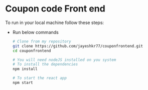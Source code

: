 # Coupon code Front end
To run in your local machine follow these steps:
+ Run below commands
    ```bash
    # Clone from my repository
    git clone https://github.com/jayeshkr77/couponfrontend.git
    cd couponfrontend

    # You will need nodeJS installed on you system
    # To install the dependencies
    npm install

    # To start the react app
    npm start
    ```